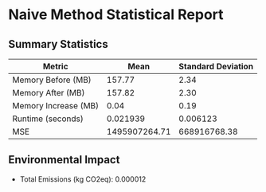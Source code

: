 # Naive Method Statistical Report

## Summary Statistics

| Metric | Mean | Standard Deviation |
|--------|------|--------------------|
| Memory Before (MB) | 157.77 | 2.34 |
| Memory After (MB) | 157.82 | 2.30 |
| Memory Increase (MB) | 0.04 | 0.19 |
| Runtime (seconds) | 0.021939 | 0.006123 |
| MSE | 1495907264.71 | 668916768.38 |

## Environmental Impact
- Total Emissions (kg CO2eq): 0.000012
